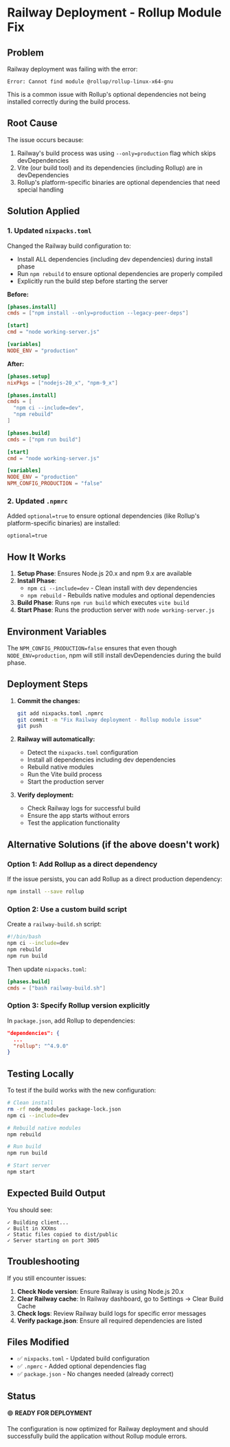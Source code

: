 # Railway Deployment - Rollup Module Fix

## Problem
Railway deployment was failing with the error:
```
Error: Cannot find module @rollup/rollup-linux-x64-gnu
```

This is a common issue with Rollup's optional dependencies not being installed correctly during the build process.

## Root Cause
The issue occurs because:
1. Railway's build process was using `--only=production` flag which skips devDependencies
2. Vite (our build tool) and its dependencies (including Rollup) are in devDependencies
3. Rollup's platform-specific binaries are optional dependencies that need special handling

## Solution Applied

### 1. Updated `nixpacks.toml`
Changed the Railway build configuration to:
- Install ALL dependencies (including dev dependencies) during install phase
- Run `npm rebuild` to ensure optional dependencies are properly compiled
- Explicitly run the build step before starting the server

**Before:**
```toml
[phases.install]
cmds = ["npm install --only=production --legacy-peer-deps"]

[start]
cmd = "node working-server.js"

[variables]
NODE_ENV = "production"
```

**After:**
```toml
[phases.setup]
nixPkgs = ["nodejs-20_x", "npm-9_x"]

[phases.install]
cmds = [
  "npm ci --include=dev",
  "npm rebuild"
]

[phases.build]
cmds = ["npm run build"]

[start]
cmd = "node working-server.js"

[variables]
NODE_ENV = "production"
NPM_CONFIG_PRODUCTION = "false"
```

### 2. Updated `.npmrc`
Added `optional=true` to ensure optional dependencies (like Rollup's platform-specific binaries) are installed:

```
optional=true
```

## How It Works

1. **Setup Phase**: Ensures Node.js 20.x and npm 9.x are available
2. **Install Phase**: 
   - `npm ci --include=dev` - Clean install with dev dependencies
   - `npm rebuild` - Rebuilds native modules and optional dependencies
3. **Build Phase**: Runs `npm run build` which executes `vite build`
4. **Start Phase**: Runs the production server with `node working-server.js`

## Environment Variables
The `NPM_CONFIG_PRODUCTION=false` ensures that even though `NODE_ENV=production`, npm will still install devDependencies during the build phase.

## Deployment Steps

1. **Commit the changes:**
   ```bash
   git add nixpacks.toml .npmrc
   git commit -m "Fix Railway deployment - Rollup module issue"
   git push
   ```

2. **Railway will automatically:**
   - Detect the `nixpacks.toml` configuration
   - Install all dependencies including dev dependencies
   - Rebuild native modules
   - Run the Vite build process
   - Start the production server

3. **Verify deployment:**
   - Check Railway logs for successful build
   - Ensure the app starts without errors
   - Test the application functionality

## Alternative Solutions (if the above doesn't work)

### Option 1: Add Rollup as a direct dependency
If the issue persists, you can add Rollup as a direct production dependency:

```bash
npm install --save rollup
```

### Option 2: Use a custom build script
Create a `railway-build.sh` script:

```bash
#!/bin/bash
npm ci --include=dev
npm rebuild
npm run build
```

Then update `nixpacks.toml`:
```toml
[phases.build]
cmds = ["bash railway-build.sh"]
```

### Option 3: Specify Rollup version explicitly
In `package.json`, add Rollup to dependencies:

```json
"dependencies": {
  ...
  "rollup": "^4.9.0"
}
```

## Testing Locally

To test if the build works with the new configuration:

```bash
# Clean install
rm -rf node_modules package-lock.json
npm ci --include=dev

# Rebuild native modules
npm rebuild

# Run build
npm run build

# Start server
npm start
```

## Expected Build Output

You should see:
```
✓ Building client...
✓ Built in XXXms
✓ Static files copied to dist/public
✓ Server starting on port 3005
```

## Troubleshooting

If you still encounter issues:

1. **Check Node version**: Ensure Railway is using Node.js 20.x
2. **Clear Railway cache**: In Railway dashboard, go to Settings → Clear Build Cache
3. **Check logs**: Review Railway build logs for specific error messages
4. **Verify package.json**: Ensure all required dependencies are listed

## Files Modified

- ✅ `nixpacks.toml` - Updated build configuration
- ✅ `.npmrc` - Added optional dependencies flag
- ✅ `package.json` - No changes needed (already correct)

## Status

🟢 **READY FOR DEPLOYMENT**

The configuration is now optimized for Railway deployment and should successfully build the application without Rollup module errors.

